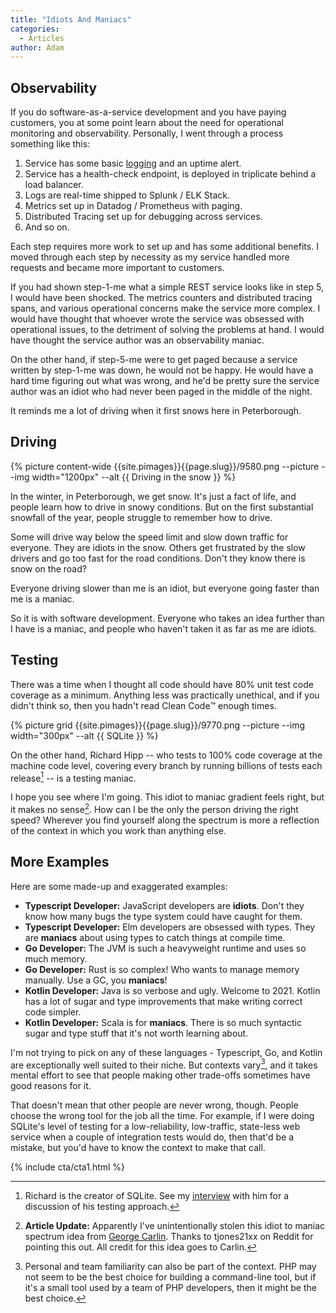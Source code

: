 ```yaml
---
title: "Idiots And Maniacs"
categories:
  - Articles
author: Adam
---
```

## Observability

If you do software-as-a-service development and you have paying customers, you at some point learn about the need for operational monitoring and observability. Personally, I went through a process something like this:

1. Service has some basic [logging](/blog/understanding-docker-logging-and-log-files) and an uptime alert.
1. Service has a health-check endpoint, is deployed in triplicate behind a load balancer.
1. Logs are real-time shipped to Splunk / ELK Stack.
1. Metrics set up in Datadog / Prometheus with paging.
1. Distributed Tracing set up for debugging across services.
1. And so on.

Each step requires more work to set up and has some additional benefits. I moved through each step by necessity as my service handled more requests and became more important to customers.

If you had shown step-1-me what a simple REST service looks like in step 5, I would have been shocked. The metrics counters and distributed tracing spans, and various operational concerns make the service more complex. I would have thought that whoever wrote the service was obsessed with operational issues, to the detriment of solving the problems at hand. I would have thought the service author was an observability maniac.

On the other hand, if step-5-me were to get paged because a service written by step-1-me was down, he would not be happy. He would have a hard time figuring out what was wrong, and he'd be pretty sure the service author was an idiot who had never been paged in the middle of the night.

It reminds me a lot of driving when it first snows here in Peterborough.

## Driving

 {% picture content-wide {{site.pimages}}{{page.slug}}/9580.png --picture --img width="1200px" --alt {{ Driving in the snow }} %}

In the winter, in Peterborough, we get snow. It's just a fact of life, and people learn how to drive in snowy conditions. But on the first substantial snowfall of the year, people struggle to remember how to drive.

Some will drive way below the speed limit and slow down traffic for everyone. They are idiots in the snow. Others get frustrated by the slow drivers and go too fast for the road conditions. Don't they know there is snow on the road?

Everyone driving slower than me is an idiot, but everyone going faster than me is a maniac.

So it is with software development. Everyone who takes an idea further than I have is a maniac, and people who haven't taken it as far as me are idiots.

## Testing

There was a time when I thought all code should have 80% unit test code coverage as a minimum. Anything less was practically unethical, and if you didn't think so, then you hadn't read Clean Code™️ enough times.

<div class="align-right">
 {% picture grid {{site.pimages}}{{page.slug}}/9770.png --picture --img width="300px" --alt {{ SQLite }} %}
</div>

On the other hand, Richard Hipp -- who tests to 100% code coverage at the machine code level, covering every branch by running billions of tests each release[^1] -- is a testing maniac.

I hope you see where I'm going. This idiot to maniac gradient feels right, but it makes no sense[^2]. How can I be the only the person driving the right speed? Wherever you find yourself along the spectrum is more a reflection of the context in which you work than anything else.

## More Examples

Here are some made-up and exaggerated examples:

- **Typescript Developer:** JavaScript developers are **idiots**. Don't they know how many bugs the type system could have caught for them.  
- **Typescript Developer:** Elm developers are obsessed with types. They are **maniacs** about using types to catch things at compile time.
- **Go Developer:** The JVM is such a heavyweight runtime and uses so much memory.
- **Go Developer:** Rust is so complex! Who wants to manage memory manually. Use a GC, you **maniacs**!
- **Kotlin Developer:** Java is so verbose and ugly. Welcome to 2021. Kotlin has a lot of sugar and type improvements that make writing correct code simpler.
- **Kotlin Developer:** Scala is for **maniacs**. There is so much syntactic sugar and type stuff that it's not worth learning about.

I'm not trying to pick on any of these languages - Typescript, Go, and Kotlin are exceptionally well suited to their niche. But contexts vary[^3], and it takes mental effort to see that people making other trade-offs sometimes have good reasons for it.

That doesn't mean that other people are never wrong, though. People choose the wrong tool for the job all the time. For example, if I were doing SQLite's level of testing for a low-reliability, low-traffic, state-less web service when a couple of integration tests would do, then that'd be a mistake, but you'd have to know the context to make that call.

{% include cta/cta1.html %}

[^1]: Richard is the creator of SQLite. See my [interview](https://corecursive.com/066-sqlite-with-richard-hipp/#billions-of-tests) with him for a discussion of his testing approach.
[^2]: **Article Update:** Apparently I've unintentionally stolen this idiot to maniac spectrum idea from [George Carlin](https://www.youtube.com/watch?v=XWPCE2tTLZQ). Thanks to tjones21xx on Reddit for pointing this out. All credit for this idea goes to Carlin.

[^3]: Personal and team familiarity can also be part of the context. PHP may not seem to be the best choice for building a command-line tool, but if it's a small tool used by a team of PHP developers, then it might be the best choice.
